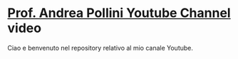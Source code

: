 # [Prof. Andrea Pollini Youtube Channel](http://bit.ly/AndreaPolliniYT) video

Ciao e benvenuto nel repository relativo al mio canale Youtube.


